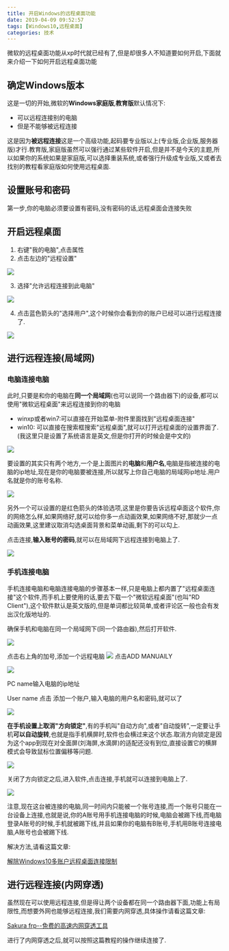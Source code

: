 ```yaml
---
title: 开启Windows的远程桌面功能
date: 2019-04-09 09:52:57
tags: [Windows10,远程桌面]
categories: 技术
---
```


微软的远程桌面功能从xp时代就已经有了,但是却很多人不知道要如何开启,下面就来介绍一下如何开启远程桌面功能

<!-- more -->

## 确定Windows版本

这是一切的开始,微软的**Windows家庭版**,**教育版**默认情况下:

- 可以远程连接别的电脑
- 但是不能够被远程连接

这是因为**被远程连接**这是一个高级功能,起码要专业版以上(专业版,企业版,服务器版)才行.教育版,家庭版虽然可以强行通过某些软件开启,但是并不是今天的主题,所以如果你的系统如果是家庭版,可以选择重装系统,或者强行升级成专业版,又或者去找别的教程看家庭版如何使用远程桌面.

## 设置账号和密码

第一步,你的电脑必须要设置有密码,没有密码的话,远程桌面会连接失败

## 开启远程桌面

1. 右键"我的电脑",点击属性
2. 点击左边的"远程设置"

![](https://i.loli.net/2019/04/09/5cabfc686b60a.png)

3. 选择"允许远程连接到此电脑"

![](https://i.loli.net/2019/04/09/5cabfcfa741dc.png)

4. 点击蓝色箭头的"选择用户",这个时候你会看到你的账户已经可以进行远程连接了.

![](https://i.loli.net/2019/04/09/5cac0bb7bd5f1.png)

## 进行远程连接(局域网)

### 电脑连接电脑

此时,只要是和你的电脑在**同一个局域网**(也可以说同一个路由器下)的设备,都可以使用"微软远程桌面"来远程连接到你的电脑

- winxp或者win7:可以直接在开始菜单-附件里面找到"远程桌面连接"
- win10: 可以直接在搜索框搜索"远程桌面",就可以打开远程桌面的设置界面了.(我这里只是设置了系统语言是英文,但是你打开的时候会是中文的)

![](https://i.loli.net/2019/04/09/5cac0cc664270.png)

要设置的其实只有两个地方,一个是上面图片的**电脑**和**用户名**,电脑是指被连接的电脑的ip地址,现在是你的电脑要被连接,所以就写上你自己电脑的局域网ip地址.用户名就是你的账号名称.

![](https://i.loli.net/2019/04/09/5cac0e911bbf0.png)

另外一个可以设置的是红色箭头的体验选项,这里是你要告诉远程卓面这个软件,你的网络怎么样,如果网络好,就可以给你多一点动画效果,如果网络不好,那就少一点动画效果,这里建议取消勾选桌面背景和菜单动画,剩下的可以勾上.

点击连接,**输入账号的密码**,就可以在局域网下远程连接到电脑上了.

![](https://i.loli.net/2019/04/09/5cac0fa8238e0.png)

### 手机连接电脑

手机连接电脑和电脑连接电脑的步骤基本一样,只是电脑上都内置了"远程桌面连接"这个软件,而手机上要使用的话,要去下载一个"微软远程桌面"(也叫"RD Client"),这个软件默认是英文版的,但是单词都比较简单,或者评论区一般也会有发出汉化版地址的.

确保手机和电脑在同一个局域网下(同一个路由器),然后打开软件.

![](https://i.loli.net/2019/04/09/5cac1128c4b31.jpg)

点击右上角的加号,添加一个远程电脑
![](https://i.loli.net/2019/04/09/5cac1127e4b05.jpg)
点击ADD MANUAlLY

![](https://i.loli.net/2019/04/09/5cac1128bf48c.jpg)

PC name输入电脑的ip地址

User name 点击 添加一个账户,输入电脑的用户名和密码,就可以了

![](https://i.loli.net/2019/04/09/5cac1127e849a.png)

**在手机设置上取消"方向锁定"**,有的手机叫"自动方向",或者"自动旋转",一定要让手机**可以自动旋转**,也就是指手机横屏时,软件也会横过来这个状态.取消方向锁定是因为这个app到现在对全面屏(刘海屏,水滴屏)的适配还没有到位,直接设置它的横屏模式会导致鼠标位置偏移等问题.

![](https://i.loli.net/2019/04/09/5cac13959f4a3.jpg)

关闭了方向锁定之后,进入软件,点击连接,手机就可以连接到电脑上了.

![](https://i.loli.net/2019/04/09/5cac1395849d7.jpg)

注意,现在这台被连接的电脑,同一时间内只能被一个账号连接,而一个账号只能在一台设备上连接,也就是说,你的A账号用手机连接电脑的时候,电脑会被踢下线,而电脑登录A账号的时候,手机就被踢下线,并且如果你的电脑有B账号,手机用B账号连接电脑,A账号也会被踢下线.

解决方法,请看这篇文章:

[解除Windows10多账户远程桌面连接限制](https://jiayaoo3o.github.io/2019/04/09/%E8%A7%A3%E9%99%A4Windows10%E5%A4%9A%E8%B4%A6%E6%88%B7%E8%BF%9C%E7%A8%8B%E6%A1%8C%E9%9D%A2%E8%BF%9E%E6%8E%A5%E9%99%90%E5%88%B6/)

## 进行远程连接(内网穿透)

虽然现在可以使用远程连接,但是得让两个设备都在同一个路由器下面,功能上有局限性,而想要外网也能够远程连接,我们需要内网穿透,具体操作请看这篇文章:

[Sakura frp--免费的高速内网穿透工具](https://jiayaoo3o.github.io/2019/03/01/Sakura-Frp-%E5%85%8D%E8%B4%B9%E7%9A%84%E9%AB%98%E9%80%9F%E5%86%85%E7%BD%91%E7%A9%BF%E9%80%8F%E5%B7%A5%E5%85%B7/)

进行了内网穿透之后,就可以按照这篇教程的操作继续连接了.